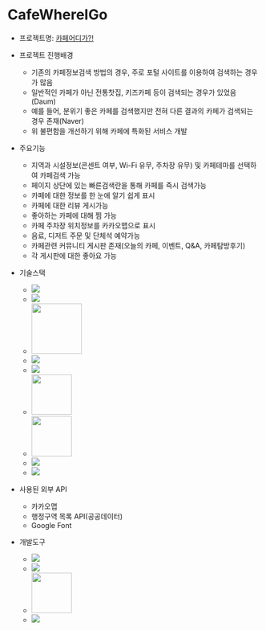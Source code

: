 # CafeWhereIGo
* 프로젝트명: <a href="http://ec2-18-233-14-146.compute-1.amazonaws.com:8080/CafeWhereIGo/main/main.do">카페어디가?!</a>

* 프로젝트 진행배경
  - 기존의 카페정보검색 방법의 경우, 주로 포털 사이트를 이용하여 검색하는 경우가 많음
  - 일반적인 카페가 아닌 전통찻집, 키즈카페 등이 검색되는 경우가 있었음(Daum)
  - 예를 들어, 분위기 좋은 카페를 검색했지만 전혀 다른 결과의 카페가 검색되는 경우 존재(Naver)
  - 위 불편함을 개선하기 위해 카페에 특화된 서비스 개발

* 주요기능
  - 지역과 시설정보(콘센트 여부, Wi-Fi 유무, 주차장 유무) 및 카페테마를 선택하여 카페검색 가능
  - 페이지 상단에 있는 빠른검색란을 통해 카페를 즉시 검색가능
  - 카페에 대한 정보를 한 눈에 알기 쉽게 표시
  - 카페에 대한 리뷰 게시가능
  - 좋아하는 카페에 대해 찜 가능
  - 카페 주차장 위치정보를 카카오맵으로 표시
  - 음료, 디저트 주문 및 단체석 예약가능
  - 카페관련 커뮤니티 게시판 존재(오늘의 카페, 이벤트, Q&A, 카페탐방후기)
  - 각 게시판에 대한 좋아요 가능
  
* 기술스택
  - <img src="https://img.shields.io/badge/Spring-6DB33F?style=flat-square&logo=Spring&logoColor=white"/>
  - <img src="https://img.shields.io/badge/MySQL-4479A1?style=flat-square&logo=MySQL&logoColor=white"/>
  - <img width="100px" src="https://user-images.githubusercontent.com/21366358/176229524-7fd3671d-a903-4e43-82f5-93394394b58b.png"/>
  - <img src="https://img.shields.io/badge/JavaScript-F7DF1E?style=flat-square&logo=JavaScript&logoColor=white"/>
  - <img src="https://img.shields.io/badge/jQuery-0769AD?style=flat-square&logo=jQuery&logoColor=white"/>
  - <img width="80px" src="https://user-images.githubusercontent.com/21366358/176232066-2054dded-192f-4e50-8bbc-29cc038b30bf.png"/>
  - <img width="80px" src="https://user-images.githubusercontent.com/21366358/176232720-ea52a7b1-59b9-49e0-9ab6-f795cac5be1e.png"/>
  - <img src="https://img.shields.io/badge/Apache Maven-C71A36?style=flat-square&logo=Apache Maven&logoColor=white"/>
  - <img src="https://img.shields.io/badge/Amazon EC2-FF9900?style=flat-square&logo=Amazon EC2&logoColor=white"/>
 
* 사용된 외부 API
  - 카카오맵
  - 행정구역 목록 API(공공데이터)
  - Google Font

* 개발도구
  - <img src="https://img.shields.io/badge/Eclipse-2C2255?style=flat-square&logo=Eclipse&logoColor=white"/>
  - <img src="https://img.shields.io/badge/Visual Studio Code-007ACC?style=flat-square&logo=Visual Studio Code&logoColor=white"/>
  - <img width="80px" src="https://user-images.githubusercontent.com/21366358/176233284-31078442-5a34-42db-b728-742975404ce8.png"/>
  - <img src="https://img.shields.io/badge/Git-F05032?style=flat-square&logo=Git&logoColor=white"/>

